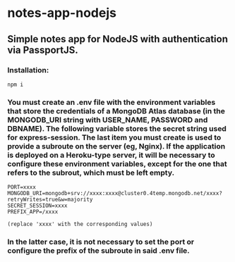 # notes-app-nodejs

## Simple notes app for NodeJS with authentication via PassportJS.

### Installation:
```
npm i
```

### You must create an .env file with the environment variables that store the credentials of a MongoDB Atlas database (in the MONGODB_URI string with USER_NAME, PASSWORD and DBNAME). The following variable stores the secret string used for express-session. The last item you must create is used to provide a subroute on the server (eg, Nginx). If the application is deployed on a Heroku-type server, it will be necessary to configure these environment variables, except for the one that refers to the subrout, which must be left empty.
```
PORT=xxxx
MONGODB_URI=mongodb+srv://xxxx:xxxx@cluster0.4temp.mongodb.net/xxxx?retryWrites=true&w=majority
SECRET_SESSION=xxxx
PREFIX_APP=/xxxx

(replace 'xxxx' with the corresponding values)
```
### In the latter case, it is not necessary to set the port or configure the prefix of the subroute in said .env file.
